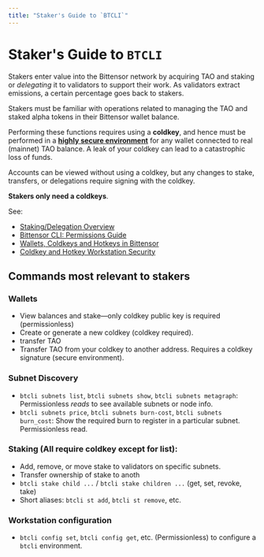 ```yaml
---
title: "Staker's Guide to `BTCLI`"
---
```


# Staker's Guide to `BTCLI`

Stakers enter value into the Bittensor network by acquiring TAO and staking or *delegating* it to validators to support their work. As validators extract emissions, a certain percentage goes back to stakers.


Stakers must be familiar with operations related to managing the TAO and staked alpha tokens in their Bittensor wallet balance.

Performing these functions requires using a **coldkey**, and hence must be performed in a [**highly secure environment**](../getting-started/coldkey-hotkey-security) for any wallet connected to real (mainnet) TAO balance. A leak of your coldkey can lead to a catastrophic loss of funds.

Accounts can be viewed without using a coldkey, but any changes to stake, transfers, or delegations require signing with the coldkey.

**Stakers only need a coldkeys**.

See:
- [Staking/Delegation Overview](./delegation.md)
- [Bittensor CLI: Permissions Guide](.../btcli-permissions)
- [Wallets, Coldkeys and Hotkeys in Bittensor](../getting-started/wallets)
- [Coldkey and Hotkey Workstation Security](../getting-started/coldkey-hotkey-security)

## Commands most relevant to stakers
### Wallets
  - View balances and stake&mdash;only coldkey public key is required (permissionless)
  - Create or generate a new coldkey (coldkey required).
  - transfer TAO
  - Transfer TAO from your coldkey to another address. Requires a coldkey signature (secure environment).
### Subnet Discovery
  - `btcli subnets list`, `btcli subnets show`, `btcli subnets metagraph`: Permissionless *reads* to see available subnets or node info. 
  - `btcli subnets price`, `btcli subnets burn-cost`, `btcli subnets burn_cost`: Show the required burn to register in a particular subnet. Permissionless read.
### Staking (All require **coldkey** except for list):
  - Add, remove, or move stake to validators on specific subnets.
  - Transfer ownership of stake to anoth
  - `btcli stake child ...` / `btcli stake children ...` (get, set, revoke, take)
  - Short aliases: `btcli st add`, `btcli st remove`, etc.

### Workstation configuration
  - `btcli config set`, `btcli config get`, etc. (Permissionless) to configure a `btcli` environment.
